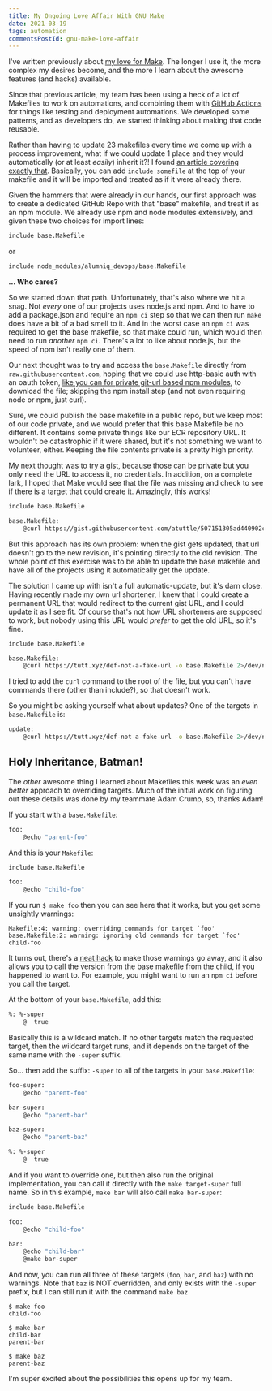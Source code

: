 ```yaml
---
title: My Ongoing Love Affair With GNU Make
date: 2021-03-19
tags: automation
commentsPostId: gnu-make-love-affair
---
```


I've written previously about [my love for Make](/blog/2020/how-I-use-make/). The longer I use it, the more complex my desires become, and the more I learn about the awesome features (and hacks) available.

Since that previous article, my team has been using a heck of a lot of Makefiles to work on automations, and combining them with [GitHub Actions](https://github.com/features/actions) for things like testing and deployment automations. We developed some patterns, and as developers do, we started thinking about making that code reusable.

Rather than having to update 23 makefiles every time we come up with a process improvement, what if we could update 1 place and they would automatically (or at least _easily_) inherit it?! I found [an article covering exactly that](https://mattandre.ws/2016/05/makefile-inheritance/). Basically, you can add `include somefile` at the top of your makefile and it will be imported and treated as if it were already there.

Given the hammers that were already in our hands, our first approach was to create a dedicated GitHub Repo with that "base" makefile, and treat it as an npm module. We already use npm and node modules extensively, and given these two choices for import lines:

```bash
include base.Makefile
```

or

```bash
include node_modules/alumniq_devops/base.Makefile
```

**... Who cares?**

So we started down that path. Unfortunately, that's also where we hit a snag. Not _every_ one of our projects uses node.js and npm. And to have to add a package.json and require an `npm ci` step so that we can then run `make` does have a bit of a bad smell to it. And in the worst case an `npm ci` was required to get the base makefile, so that make could run, which would then need to run _another_ `npm ci`. There's a lot to like about node.js, but the speed of npm isn't really one of them.

Our next thought was to try and access the `base.Makefile` directly from `raw.githubusercontent.com`, hoping that we could use http-basic auth with an oauth token, [like you can for private git-url based npm modules](https://docs.npmjs.com/cli/v6/configuring-npm/package-json#git-urls-as-dependencies), to download the file; skipping the npm install step (and not even requiring node or npm, just curl).

Sure, we could publish the base makefile in a public repo, but we keep most of our code private, and we would prefer that this base Makefile be no different. It contains some private things like our ECR repository URL. It wouldn't be catastrophic if it were shared, but it's not something we want to volunteer, either. Keeping the file contents private is a pretty high priority.

My next thought was to try a gist, because those can be private but you only need the URL to access it, no credentials. In addition, on a complete lark, I hoped that Make would see that the file was missing and check to see if there is a target that could create it. Amazingly, this works!

```bash
include base.Makefile

base.Makefile:
	@curl https://gist.githubusercontent.com/atuttle/507151305ad440902c64df2f24145c90/raw/7ae6f3068921cd4dd77396d1541f9abef613ea9d/ -o base.Makefile 2>/dev/null
```

But this approach has its own problem: when the gist gets updated, that url doesn't go to the new revision, it's pointing directly to the old revision. The whole point of this exercise was to be able to update the base makefile and have all of the projects using it automatically get the update.

The solution I came up with isn't a full automatic-update, but it's darn close. Having recently made my own url shortener, I knew that I could create a permanent URL that would redirect to the current gist URL, and I could update it as I see fit. Of course that's not how URL shorteners are supposed to work, but nobody using this URL would _prefer_ to get the old URL, so it's fine.

```bash
include base.Makefile

base.Makefile:
	@curl https://tutt.xyz/def-not-a-fake-url -o base.Makefile 2>/dev/null
```

I tried to add the `curl` command to the root of the file, but you can't have commands there (other than include?), so that doesn't work.

So you might be asking yourself what about updates? One of the targets in `base.Makefile` is:

```bash
update:
	@curl https://tutt.xyz/def-not-a-fake-url -o base.Makefile 2>/dev/null
```

## Holy Inheritance, Batman!

The _other_ awesome thing I learned about Makefiles this week was an _even better_ approach to overriding targets. Much of the initial work on figuring out these details was done by my teammate Adam Crump, so, thanks Adam!

If you start with a `base.Makefile`:

```bash
foo:
	@echo "parent-foo"
```

And this is your `Makefile`:

```bash
include base.Makefile

foo:
	@echo "child-foo"
```

If you run `$ make foo` then you can see here that it works, but you get some unsightly warnings:

```
Makefile:4: warning: overriding commands for target `foo'
base.Makefile:2: warning: ignoring old commands for target `foo'
child-foo
```

It turns out, there's a [neat hack](https://stackoverflow.com/a/49804748/751) to make those warnings go away, and it also allows you to call the version from the base makefile from the child, if you happened to want to. For example, you might want to run an `npm ci` before you call the target.

At the bottom of your `base.Makefile`, add this:

```bash
%: %-super
	@  true
```

Basically this is a wildcard match. If no other targets match the requested target, then the wildcard target runs, and it depends on the target of the same name with the `-super` suffix.

So... then add the suffix: `-super` to all of the targets in your `base.Makefile`:

```bash
foo-super:
	@echo "parent-foo"

bar-super:
	@echo "parent-bar"

baz-super:
	@echo "parent-baz"

%: %-super
	@  true
```

And if you want to override one, but then also run the original implementation, you can call it directly with the `make target-super` full name. So in this example, `make bar` will also call `make bar-super`:

```bash
include base.Makefile

foo:
	@echo "child-foo"

bar:
	@echo "child-bar"
	@make bar-super
```

And now, you can run all three of these targets (`foo`, `bar`, and `baz`) with no warnings. Note that `baz` is NOT overridden, and only exists with the `-super` prefix, but I can still run it with the command `make baz`

```
$ make foo
child-foo

$ make bar
child-bar
parent-bar

$ make baz
parent-baz
```

I'm super excited about the possibilities this opens up for my team.
